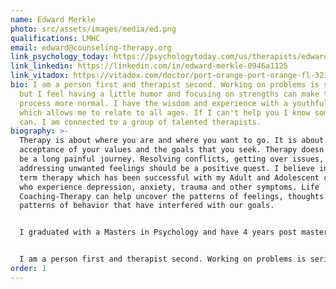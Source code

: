 ```yaml
---
name: Edward Merkle
photo: src/assets/images/media/ed.png
qualifications: LMHC
email: edward@counseling-therapy.org
link_psychology_today: https://psychologytoday.com/us/therapists/edward-merkle-port-orange-fl/299014
link_linkedin: https://linkedin.com/in/edward-merkle-0946a1125
link_vitadox: https://vitadox.com/doctor/port-orange-port-orange-fl-32127/edward-merkle-ma/qebQJAj8xWbT7dJvEqGi8F
bio: I am a person first and therapist second. Working on problems is serious
  but I feel having a little humor and focusing on strengths can make the
  process more normal. I have the wisdom and experience with a youthful spirit
  which allows me to relate to all ages. If I can't help you I know someone who
  can. I am connected to a group of talented therapists.
biography: >-
  Therapy is about where you are and where you want to go. It is about
  acceptance of your values and the goals that you seek. Therapy doesn't have to
  be a long painful journey. Resolving conflicts, getting over issues, or
  addressing unwanted feelings should be a positive quest. I believe in short
  term therapy which has been successful with my Adult and Adolescent clients
  who experience depression, anxiety, trauma and other symptoms. Life
  Coaching-Therapy can help uncover the patterns of feelings, thoughts or
  patterns of behavior that have interfered with our goals.


  I graduated with a Masters in Psychology and have 4 years post masters training in marriage and family therapy and have been trained in EMDR. My approach is guided by you and your needs.


  I am a person first and therapist second. Working on problems is serious but I feel having a little humor and focusing on strengths can make the process more normal. I have the wisdom and experience with a youthful spirit which allows me to relate to all ages. If I can't help you I know someone who can. I am connected to a group of talented therapists.
order: 1
---
```

